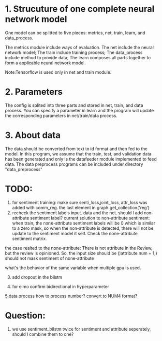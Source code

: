 # 1. Strucuture of one complete neural network model
One model can be splitted to five pieces: metrics, net, train, learn, and data_process.

The metrics module include ways of evaluation.
The net include the neural network model;
The train include training process;
The data_process include method to provide data;
The learn  composes all parts together to form a applicable neural network model.

Note:Tensorflow is used only in net and train module.

# 2. Parameters
The config is splited into three parts and stored in net, train, and data process. You can specify a parameter in learn and the 
program will update the corresponding parameters in net/train/data process.

# 3. About data
The data should be converted from text to id format and then fed to the model. In this program, we assume that the train, test, and validation 
data has been generated and only is the datafeeder module implemented to feed data. The data preprocess programs can be included under directory "data_preprocess"

# TODO:
1. for sentiment training: make sure senti_loss,joint_loss, attr_loss was added with comm_reg. 
the last element in graph.get_collection('reg')
2. recheck the sentiment labels input. data and the net.
should I add non-attribute sentiment label?
current solution to non-attribute sentiment: when train, the none-attribute sentiment labels will be 0 which is similar to a zero mask, so when the non-attribute
is detected, there will not be update to the sentiment model it self. Check the none-attribute sentiment matrix. 

the case realted to the none-attribute:
There is not attribute in the Review, but the review is opinioned. So, the input size should be ()attribute num + 1,)
should not mask sentiment of none-attribute

what's the behavior of the same variable when multiple gpu is used.

3. add dropout in the bilstm

4. for elmo
confirm bidirectional in hyperparameter

5.data process
how to process number? convert to NUM4 format?

# Question:
1. we use sentiment_bilstm twice for sentiment and attribute seperately, should I combine them to one?